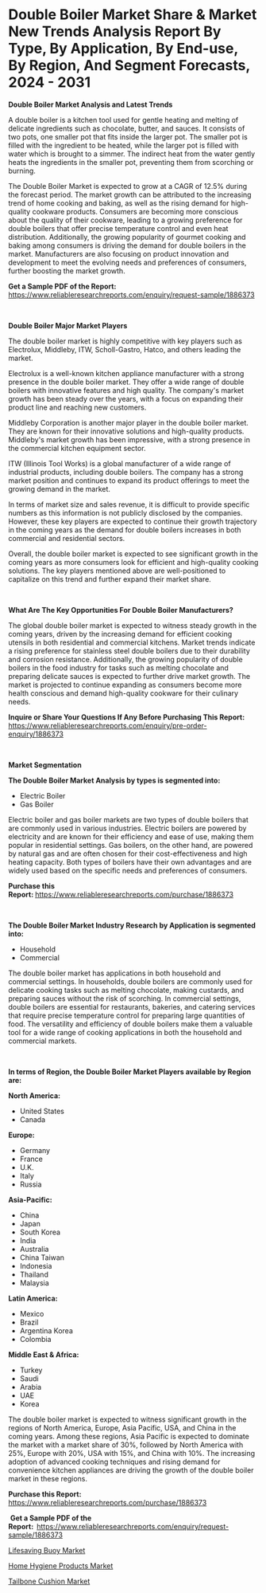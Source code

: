 <p><h1>Double Boiler Market Share & Market New Trends Analysis Report By Type, By Application, By End-use, By Region, And Segment Forecasts, 2024 - 2031</h1></p><p><strong>Double Boiler Market Analysis and Latest Trends</strong></p>
<p><p>A double boiler is a kitchen tool used for gentle heating and melting of delicate ingredients such as chocolate, butter, and sauces. It consists of two pots, one smaller pot that fits inside the larger pot. The smaller pot is filled with the ingredient to be heated, while the larger pot is filled with water which is brought to a simmer. The indirect heat from the water gently heats the ingredients in the smaller pot, preventing them from scorching or burning.</p><p>The Double Boiler Market is expected to grow at a CAGR of 12.5% during the forecast period. The market growth can be attributed to the increasing trend of home cooking and baking, as well as the rising demand for high-quality cookware products. Consumers are becoming more conscious about the quality of their cookware, leading to a growing preference for double boilers that offer precise temperature control and even heat distribution. Additionally, the growing popularity of gourmet cooking and baking among consumers is driving the demand for double boilers in the market. Manufacturers are also focusing on product innovation and development to meet the evolving needs and preferences of consumers, further boosting the market growth.</p></p>
<p><strong>Get a Sample PDF of the Report:&nbsp;</strong> <a href="https://www.reliableresearchreports.com/enquiry/request-sample/1886373">https://www.reliableresearchreports.com/enquiry/request-sample/1886373</a></p>
<p>&nbsp;</p>
<p><strong>Double Boiler Major Market Players</strong></p>
<p><p>The double boiler market is highly competitive with key players such as Electrolux, Middleby, ITW, Scholl-Gastro, Hatco, and others leading the market. </p><p>Electrolux is a well-known kitchen appliance manufacturer with a strong presence in the double boiler market. They offer a wide range of double boilers with innovative features and high quality. The company's market growth has been steady over the years, with a focus on expanding their product line and reaching new customers.</p><p>Middleby Corporation is another major player in the double boiler market. They are known for their innovative solutions and high-quality products. Middleby's market growth has been impressive, with a strong presence in the commercial kitchen equipment sector.</p><p>ITW (Illinois Tool Works) is a global manufacturer of a wide range of industrial products, including double boilers. The company has a strong market position and continues to expand its product offerings to meet the growing demand in the market.</p><p>In terms of market size and sales revenue, it is difficult to provide specific numbers as this information is not publicly disclosed by the companies. However, these key players are expected to continue their growth trajectory in the coming years as the demand for double boilers increases in both commercial and residential sectors.</p><p>Overall, the double boiler market is expected to see significant growth in the coming years as more consumers look for efficient and high-quality cooking solutions. The key players mentioned above are well-positioned to capitalize on this trend and further expand their market share.</p></p>
<p>&nbsp;</p>
<p><strong>What Are The Key Opportunities For Double Boiler Manufacturers?</strong></p>
<p><p>The global double boiler market is expected to witness steady growth in the coming years, driven by the increasing demand for efficient cooking utensils in both residential and commercial kitchens. Market trends indicate a rising preference for stainless steel double boilers due to their durability and corrosion resistance. Additionally, the growing popularity of double boilers in the food industry for tasks such as melting chocolate and preparing delicate sauces is expected to further drive market growth. The market is projected to continue expanding as consumers become more health conscious and demand high-quality cookware for their culinary needs.</p></p>
<p><strong>Inquire or Share Your Questions If Any Before Purchasing This Report:</strong> <a href="https://www.reliableresearchreports.com/enquiry/pre-order-enquiry/1886373">https://www.reliableresearchreports.com/enquiry/pre-order-enquiry/1886373</a></p>
<p>&nbsp;</p>
<p><strong>Market Segmentation</strong></p>
<p><strong>The Double Boiler Market Analysis by types is segmented into:</strong></p>
<p><ul><li>Electric Boiler</li><li>Gas Boiler</li></ul></p>
<p><p>Electric boiler and gas boiler markets are two types of double boilers that are commonly used in various industries. Electric boilers are powered by electricity and are known for their efficiency and ease of use, making them popular in residential settings. Gas boilers, on the other hand, are powered by natural gas and are often chosen for their cost-effectiveness and high heating capacity. Both types of boilers have their own advantages and are widely used based on the specific needs and preferences of consumers.</p></p>
<p><strong>Purchase this Report:&nbsp;</strong><a href="https://www.reliableresearchreports.com/purchase/1886373">https://www.reliableresearchreports.com/purchase/1886373</a></p>
<p>&nbsp;</p>
<p><strong>The Double Boiler Market Industry Research by Application is segmented into:</strong></p>
<p><ul><li>Household</li><li>Commercial</li></ul></p>
<p><p>The double boiler market has applications in both household and commercial settings. In households, double boilers are commonly used for delicate cooking tasks such as melting chocolate, making custards, and preparing sauces without the risk of scorching. In commercial settings, double boilers are essential for restaurants, bakeries, and catering services that require precise temperature control for preparing large quantities of food. The versatility and efficiency of double boilers make them a valuable tool for a wide range of cooking applications in both the household and commercial markets.</p></p>
<p>&nbsp;</p>
<p><strong>In terms of Region, the Double Boiler Market Players available by Region are:</strong></p>
<p>
    <p> <strong> North America: </strong>
        <ul>
            <li>United States</li>
            <li>Canada</li>
        </ul>
        </p> 
    <p> <strong> Europe: </strong>
        <ul>
            <li>Germany</li>
            <li>France</li>
            <li>U.K.</li>
            <li>Italy</li>
            <li>Russia</li>
        </ul>
        </p> 
    <p> <strong> Asia-Pacific: </strong>
        <ul>
            <li>China</li>
            <li>Japan</li>
            <li>South Korea</li>
            <li>India</li>
            <li>Australia</li>
            <li>China Taiwan</li>
            <li>Indonesia</li>
            <li>Thailand</li>
            <li>Malaysia</li>
        </ul>
        </p> 
    <p> <strong> Latin America: </strong>
        <ul>
            <li>Mexico</li>
            <li>Brazil</li>
            <li>Argentina Korea</li>
            <li>Colombia</li>
        </ul>
        </p> 
    <p> <strong> Middle East & Africa: </strong>
        <ul>
            <li>Turkey</li>
            <li>Saudi</li>
            <li>Arabia</li>
            <li>UAE</li>
            <li>Korea</li>
        </ul>
    </p>
    </p>
<p><p>The double boiler market is expected to witness significant growth in the regions of North America, Europe, Asia Pacific, USA, and China in the coming years. Among these regions, Asia Pacific is expected to dominate the market with a market share of 30%, followed by North America with 25%, Europe with 20%, USA with 15%, and China with 10%. The increasing adoption of advanced cooking techniques and rising demand for convenience kitchen appliances are driving the growth of the double boiler market in these regions.</p></p>
<p><strong>Purchase this Report: </strong><a href="https://www.reliableresearchreports.com/purchase/1886373">https://www.reliableresearchreports.com/purchase/1886373</a></p>
<p>&nbsp;<strong>Get a Sample PDF of the Report:&nbsp;&nbsp;</strong><a href="https://www.reliableresearchreports.com/enquiry/request-sample/1886373">https://www.reliableresearchreports.com/enquiry/request-sample/1886373</a></p>
<p><strong></strong></p>
<p><p><a href="https://github.com/julyju69/Market-Research-Report-List-2/blob/main/lifesaving-buoy-market.md">Lifesaving Buoy Market</a></p><p><a href="https://github.com/RichRobinson5/Market-Research-Report-List-4/blob/main/home-hygiene-products-market.md">Home Hygiene Products Market</a></p><p><a href="https://github.com/gdfhhhj/Market-Research-Report-List-3/blob/main/tailbone-cushion-market.md">Tailbone Cushion Market</a></p></p>